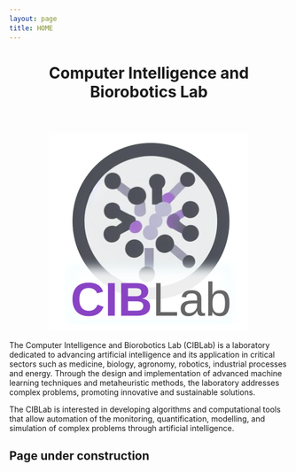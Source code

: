 ```yaml
---
layout: page
title: HOME
---
```



<header align="center">
    <h1>Computer Intelligence and Biorobotics Lab</h1>
  </header>

<p align="center">
  <img src="assets/images/ciblab4.png"/>
</p>

The Computer Intelligence and Biorobotics Lab (CIBLab) is a laboratory dedicated to advancing artificial intelligence and its application in critical sectors such as medicine, biology, agronomy, robotics, industrial processes and energy. Through the design and implementation of advanced machine learning techniques and metaheuristic methods, the laboratory addresses complex problems, promoting innovative and sustainable solutions.

The CIBLab is interested in developing algorithms and computational tools that allow automation of the monitoring, quantification, modelling, and simulation of complex problems through artificial intelligence.


## Page under construction

